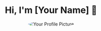 # <div align="center">Hi, I'm [Your Name] 👋</div>

<!-- Add a profile picture -->
<div align="center">
  <img src="https://x.com/NagaPranavN/photo" alt="Your Profile Picture" style="border-radius: 50%;" />
</div>

<p align="center">
  <em>
    
  </em>
</p>
